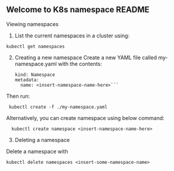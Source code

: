 ## Welcome to K8s namespace README
Viewing namespaces

1. List the current namespaces in a cluster using:

```kubectl get namespaces```

2. Creating a new namespace 
Create a new YAML file called my-namespace.yaml with the contents:

    ```apiVersion: v1
    kind: Namespace
    metadata:
      name: <insert-namespace-name-here>```
Then run:

   ``` kubectl create -f ./my-namespace.yaml```

Alternatively, you can create namespace using below command:

  ```  kubectl create namespace <insert-namespace-name-here>```
  
3. Deleting a namespace

Delete a namespace with

```kubectl delete namespaces <insert-some-namespace-name>```

